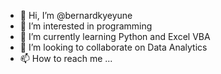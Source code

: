 - 👋 Hi, I’m @bernardkyeyune
- 👀 I’m interested in programming
- 🌱 I’m currently learning Python and Excel VBA
- 💞️ I’m looking to collaborate on Data Analytics
- 📫 How to reach me ...

<!---
bernardkyeyune/bernardkyeyune is a ✨ special ✨ repository because its `README.md` (this file) appears on your GitHub profile.
You can click the Preview link to take a look at your changes.
--->
